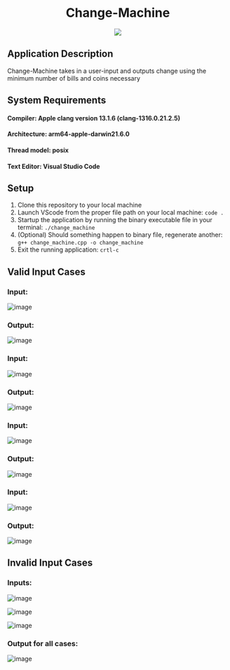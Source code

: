 <h1 align="center">Change-Machine</h1>
 
 <div align="center">
  <a href="https://github.com/efuchsman/Change-Machine">
    <img src = "https://64.media.tumblr.com/f1498aec02b1cce72e295bb79ddfd612/7d6b4ef8d81eb89f-59/s500x750/3cecc0a93154c33ed32dd74feb2857545bcf1ecc.gif">
  </a>
</div>

<h2>Application Description</h2>
Change-Machine takes in a user-input and outputs change using the minimum number of bills and coins necessary

<h2>System Requirements</h2>

#### Compiler: Apple clang version 13.1.6 (clang-1316.0.21.2.5)
#### Architecture: arm64-apple-darwin21.6.0
#### Thread model: posix
#### Text Editor: Visual Studio Code

<h2>Setup</h2>

1. Clone this repository to your local machine
2. Launch VScode from the proper file path on your local machine: `code .`
3. Startup the application by running the binary executable file in your terminal: `./change_machine`
4. (Optional) Should something happen to binary file, regenerate another: `g++ change_machine.cpp -o change_machine`
5. Exit the running application: `crtl-c`

<h2>Valid Input Cases</h2>

### Input:

![image](https://user-images.githubusercontent.com/104859844/229233410-00267a10-3990-48f9-8096-a945b5c73cdf.png)

### Output: 

![image](https://user-images.githubusercontent.com/104859844/229233655-42c1deb4-8288-4cf8-b3a8-47218c03190a.png)

### Input:

![image](https://user-images.githubusercontent.com/104859844/229234264-3478befb-4220-406c-9e3c-9b345d1ef513.png)

### Output:

![image](https://user-images.githubusercontent.com/104859844/229234370-0e9c91ac-711c-4326-91ef-f67dd22f509c.png)

### Input:

![image](https://user-images.githubusercontent.com/104859844/229234638-664318ec-dc5d-4b57-9c5e-c1b047030c9e.png)

### Output:

![image](https://user-images.githubusercontent.com/104859844/229234738-28eb13c0-797a-41e6-b2c7-54da7fd119fc.png)

### Input:

![image](https://user-images.githubusercontent.com/104859844/229244754-927073c6-a119-43d0-9bfe-244b66b2c78d.png)

### Output:

![image](https://user-images.githubusercontent.com/104859844/229244830-b98d5684-6418-4b6f-80d1-6d31b54fa45e.png)

<h2>Invalid Input Cases</h2>

### Inputs:

![image](https://user-images.githubusercontent.com/104859844/229245356-ffd3a30e-5ccb-4500-abd2-ad33b93ab72b.png)

![image](https://user-images.githubusercontent.com/104859844/229245525-3f209a44-a479-4d9f-831e-d297ab23366d.png)

![image](https://user-images.githubusercontent.com/104859844/229245619-72c5527d-ce99-47ba-8ebb-a07cf6994bc2.png)

### Output for all cases:

![image](https://user-images.githubusercontent.com/104859844/229245941-09fc7d4c-5837-4cc6-9a71-c9d9355c73d1.png)



